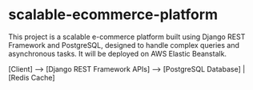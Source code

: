 # scalable-ecommerce-platform
This project is a scalable e-commerce platform built using Django REST Framework and PostgreSQL, designed to handle complex queries and asynchronous tasks. It will be deployed on AWS Elastic Beanstalk.


[Client] --> [Django REST Framework APIs] --> [PostgreSQL Database]
                     |
                [Redis Cache]
